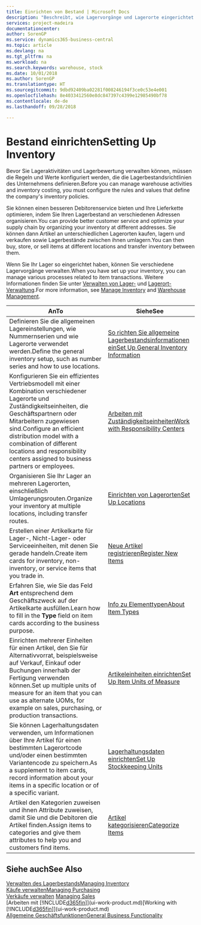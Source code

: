 ```yaml
---
title: Einrichten von Bestand | Microsoft Docs
description: "Beschreibt, wie Lagervorgänge und Lagerorte eingerichtet werden, einschließlich Umlagerungsrouten und Standorte wie Lagerorte."
services: project-madeira
documentationcenter: 
author: SorenGP
ms.service: dynamics365-business-central
ms.topic: article
ms.devlang: na
ms.tgt_pltfrm: na
ms.workload: na
ms.search.keywords: warehouse, stock
ms.date: 10/01/2018
ms.author: SorenGP
ms.translationtype: HT
ms.sourcegitcommit: 9dbd92409ba02281f008246194f3ce0c53e4e001
ms.openlocfilehash: 8e4033412560e8dc847397c4399e12985490bf78
ms.contentlocale: de-de
ms.lasthandoff: 09/28/2018

---
```

# <a name="setting-up-inventory"></a><span data-ttu-id="3165b-103">Bestand einrichten</span><span class="sxs-lookup"><span data-stu-id="3165b-103">Setting Up Inventory</span></span>
<span data-ttu-id="3165b-104">Bevor Sie Lageraktivitäten und Lagerbewertung verwalten können, müssen die Regeln und Werte konfiguriert werden, die die Lagerbestandsrichtlinien des Unternehmens definieren.</span><span class="sxs-lookup"><span data-stu-id="3165b-104">Before you can manage warehouse activities and inventory costing, you must configure the rules and values that define the company's inventory policies.</span></span>

<span data-ttu-id="3165b-105">Sie können einen besseren Debitorenservice bieten und Ihre Lieferkette optimieren, indem Sie Ihren Lagerbestand an verschiedenen Adressen organisieren.</span><span class="sxs-lookup"><span data-stu-id="3165b-105">You can provide better customer service and optimize your supply chain by organizing your inventory at different addresses.</span></span> <span data-ttu-id="3165b-106">Sie können dann Artikel an unterschiedlichen Lagerorten kaufen, lagern und verkaufen sowie Lagerbestände zwischen ihnen umlagern.</span><span class="sxs-lookup"><span data-stu-id="3165b-106">You can then buy, store, or sell items at different locations and transfer inventory between them.</span></span>

<span data-ttu-id="3165b-107">Wenn Sie Ihr Lager so eingerichtet haben, können Sie verschiedene Lagervorgänge verwalten.</span><span class="sxs-lookup"><span data-stu-id="3165b-107">When you have set up your inventory, you can manage various processes related to item transactions.</span></span> <span data-ttu-id="3165b-108">Weitere Informationen finden Sie unter [Verwalten von Lager-](inventory-manage-inventory.md) und [Lagerort-Verwaltung](warehouse-manage-warehouse.md).</span><span class="sxs-lookup"><span data-stu-id="3165b-108">For more information, see [Manage Inventory](inventory-manage-inventory.md) and [Warehouse Management](warehouse-manage-warehouse.md).</span></span>

| <span data-ttu-id="3165b-109">An</span><span class="sxs-lookup"><span data-stu-id="3165b-109">To</span></span> | <span data-ttu-id="3165b-110">Siehe</span><span class="sxs-lookup"><span data-stu-id="3165b-110">See</span></span> |
| --- | --- |
| <span data-ttu-id="3165b-111">Definieren Sie die allgemeinen Lagereinstellungen, wie Nummernserien und wie Lagerorte verwendet werden.</span><span class="sxs-lookup"><span data-stu-id="3165b-111">Define the general inventory setup, such as number series and how to use locations.</span></span> |[<span data-ttu-id="3165b-112">So richten Sie allgemeine Lagerbestandsinformationen ein</span><span class="sxs-lookup"><span data-stu-id="3165b-112">Set Up General Inventory Information</span></span>](inventory-how-setup-general.md) |
|<span data-ttu-id="3165b-113">Konfigurieren Sie ein effizientes Vertriebsmodell mit einer Kombination verschiedener Lagerorte und Zuständigkeitseinheiten, die Geschäftspartnern oder Mitarbeitern zugewiesen sind.</span><span class="sxs-lookup"><span data-stu-id="3165b-113">Configure an efficient distribution model with a combination of different locations and responsibility centers assigned to business partners or employees.</span></span>|[<span data-ttu-id="3165b-114">Arbeiten mit Zuständigkeitseinheiten</span><span class="sxs-lookup"><span data-stu-id="3165b-114">Work with Responsibility Centers</span></span>](inventory-responsibility-centers.md)|
| <span data-ttu-id="3165b-115">Organisieren Sie Ihr Lager an mehreren Lagerorten, einschließlich Umlagerungsrouten.</span><span class="sxs-lookup"><span data-stu-id="3165b-115">Organize your inventory at multiple locations, including transfer routes.</span></span> |[<span data-ttu-id="3165b-116">Einrichten von Lagerorten</span><span class="sxs-lookup"><span data-stu-id="3165b-116">Set Up Locations</span></span>](inventory-how-register-new-items.md) |
| <span data-ttu-id="3165b-117">Erstellen einer Artikelkarte für Lager-, Nicht-Lager- oder Serviceeinheiten, mit denen Sie gerade handeln.</span><span class="sxs-lookup"><span data-stu-id="3165b-117">Create item cards for inventory, non-inventory, or service items that you trade in.</span></span> |[<span data-ttu-id="3165b-118">Neue Artikel registrieren</span><span class="sxs-lookup"><span data-stu-id="3165b-118">Register New Items</span></span>](inventory-how-register-new-items.md) |
|<span data-ttu-id="3165b-119">Erfahren Sie, wie Sie das Feld **Art** entsprechend dem Geschäftszweck auf der Artikelkarte ausfüllen.</span><span class="sxs-lookup"><span data-stu-id="3165b-119">Learn how to fill in the **Type** field on item cards according to the business purpose.</span></span>|[<span data-ttu-id="3165b-120">Info zu Elementtypen</span><span class="sxs-lookup"><span data-stu-id="3165b-120">About Item Types</span></span>](inventory-about-item-types.md)| 
|<span data-ttu-id="3165b-121">Einrichten mehrerer Einheiten für einen Artikel, den Sie für Alternativvorrat, beispielsweise auf Verkauf, Einkauf oder Buchungen innerhalb der Fertigung verwenden können.</span><span class="sxs-lookup"><span data-stu-id="3165b-121">Set up multiple units of measure for an item that you can use as alternate UOMs, for example on sales, purchasing, or production transactions.</span></span>|[<span data-ttu-id="3165b-122">Artikeleinheiten einrichten</span><span class="sxs-lookup"><span data-stu-id="3165b-122">Set Up Item Units of Measure</span></span>](inventory-how-setup-units-of-measure.md)|
|<span data-ttu-id="3165b-123">Sie können Lagerhaltungsdaten verwenden, um Informationen über Ihre Artikel für einen bestimmten Lagerortcode und/oder einen bestimmten Variantencode zu speichern.</span><span class="sxs-lookup"><span data-stu-id="3165b-123">As a supplement to item cards, record information about your items in a specific location or of a specific variant.</span></span>|[<span data-ttu-id="3165b-124">Lagerhaltungsdaten einrichten</span><span class="sxs-lookup"><span data-stu-id="3165b-124">Set Up Stockkeeping Units</span></span>](inventory-how-to-set-up-stockkeeping-units.md)|
| <span data-ttu-id="3165b-125">Artikel den Kategorien zuweisen und ihnen Attribute zuweisen, damit Sie und die Debitoren die Artikel finden.</span><span class="sxs-lookup"><span data-stu-id="3165b-125">Assign items to categories and give them attributes to help you and customers find items.</span></span> |[<span data-ttu-id="3165b-126">Artikel kategorisieren</span><span class="sxs-lookup"><span data-stu-id="3165b-126">Categorize Items</span></span>](inventory-how-categorize-items.md) |

## <a name="see-also"></a><span data-ttu-id="3165b-127">Siehe auch</span><span class="sxs-lookup"><span data-stu-id="3165b-127">See Also</span></span>
[<span data-ttu-id="3165b-128">Verwalten des Lagerbestands</span><span class="sxs-lookup"><span data-stu-id="3165b-128">Managing Inventory</span></span>](inventory-manage-inventory.md)  
[<span data-ttu-id="3165b-129">Käufe verwalten</span><span class="sxs-lookup"><span data-stu-id="3165b-129">Managing Purchasing</span></span>](purchasing-manage-purchasing.md)  
<span data-ttu-id="3165b-130">[Verkäufe verwalten](sales-manage-sales.md)  </span><span class="sxs-lookup"><span data-stu-id="3165b-130">[Managing Sales](sales-manage-sales.md)  </span></span>  
<span data-ttu-id="3165b-131">[Arbeiten mit [!INCLUDE[d365fin](includes/d365fin_md.md)]](ui-work-product.md)</span><span class="sxs-lookup"><span data-stu-id="3165b-131">[Working with [!INCLUDE[d365fin](includes/d365fin_md.md)]](ui-work-product.md)</span></span>  
[<span data-ttu-id="3165b-132">Allgemeine Geschäftsfunktionen</span><span class="sxs-lookup"><span data-stu-id="3165b-132">General Business Functionality</span></span>](ui-across-business-areas.md)

